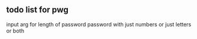 ## todo list for pwg
input arg for length of password
password with just numbers or just letters or both
